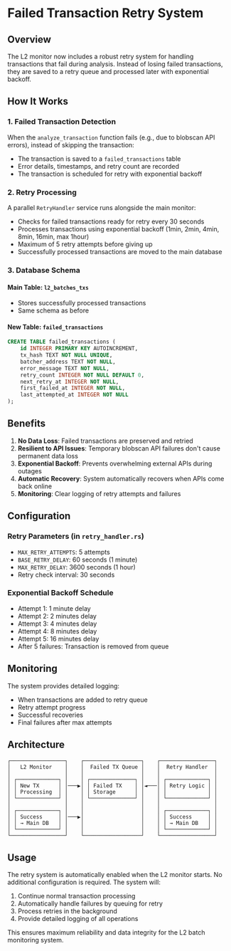 # Failed Transaction Retry System

## Overview

The L2 monitor now includes a robust retry system for handling transactions that fail during analysis. Instead of losing failed transactions, they are saved to a retry queue and processed later with exponential backoff.

## How It Works

### 1. Failed Transaction Detection
When the `analyze_transaction` function fails (e.g., due to blobscan API errors), instead of skipping the transaction:
- The transaction is saved to a `failed_transactions` table
- Error details, timestamps, and retry count are recorded
- The transaction is scheduled for retry with exponential backoff

### 2. Retry Processing
A parallel `RetryHandler` service runs alongside the main monitor:
- Checks for failed transactions ready for retry every 30 seconds
- Processes transactions using exponential backoff (1min, 2min, 4min, 8min, 16min, max 1hour)
- Maximum of 5 retry attempts before giving up
- Successfully processed transactions are moved to the main database

### 3. Database Schema

#### Main Table: `l2_batches_txs`
- Stores successfully processed transactions
- Same schema as before

#### New Table: `failed_transactions`
```sql
CREATE TABLE failed_transactions (
    id INTEGER PRIMARY KEY AUTOINCREMENT,
    tx_hash TEXT NOT NULL UNIQUE,
    batcher_address TEXT NOT NULL,
    error_message TEXT NOT NULL,
    retry_count INTEGER NOT NULL DEFAULT 0,
    next_retry_at INTEGER NOT NULL,
    first_failed_at INTEGER NOT NULL,
    last_attempted_at INTEGER NOT NULL
);
```

## Benefits

1. **No Data Loss**: Failed transactions are preserved and retried
2. **Resilient to API Issues**: Temporary blobscan API failures don't cause permanent data loss
3. **Exponential Backoff**: Prevents overwhelming external APIs during outages
4. **Automatic Recovery**: System automatically recovers when APIs come back online
5. **Monitoring**: Clear logging of retry attempts and failures

## Configuration

### Retry Parameters (in `retry_handler.rs`)
- `MAX_RETRY_ATTEMPTS`: 5 attempts
- `BASE_RETRY_DELAY`: 60 seconds (1 minute)
- `MAX_RETRY_DELAY`: 3600 seconds (1 hour)
- Retry check interval: 30 seconds

### Exponential Backoff Schedule
- Attempt 1: 1 minute delay
- Attempt 2: 2 minutes delay  
- Attempt 3: 4 minutes delay
- Attempt 4: 8 minutes delay
- Attempt 5: 16 minutes delay
- After 5 failures: Transaction is removed from queue

## Monitoring

The system provides detailed logging:
- When transactions are added to retry queue
- Retry attempt progress
- Successful recoveries
- Final failures after max attempts

## Architecture

```
┌─────────────────┐    ┌──────────────────┐    ┌─────────────────┐
│   L2 Monitor    │    │  Failed TX Queue │    │  Retry Handler  │
│                 │    │                  │    │                 │
│ ┌─────────────┐ │    │ ┌──────────────┐ │    │ ┌─────────────┐ │
│ │ New TX      │ │───▶│ │ Failed TX    │ │◄───│ │ Retry Logic │ │
│ │ Processing  │ │    │ │ Storage      │ │    │ │             │ │
│ └─────────────┘ │    │ └──────────────┘ │    │ └─────────────┘ │
│                 │    │                  │    │                 │
│ ┌─────────────┐ │    │                  │    │ ┌─────────────┐ │
│ │ Success     │ │───▶│                  │    │ │ Success     │ │
│ │ → Main DB   │ │    │                  │    │ │ → Main DB   │ │
│ └─────────────┘ │    │                  │    │ └─────────────┘ │
└─────────────────┘    └──────────────────┘    └─────────────────┘
```

## Usage

The retry system is automatically enabled when the L2 monitor starts. No additional configuration is required. The system will:

1. Continue normal transaction processing
2. Automatically handle failures by queuing for retry
3. Process retries in the background
4. Provide detailed logging of all operations

This ensures maximum reliability and data integrity for the L2 batch monitoring system. 